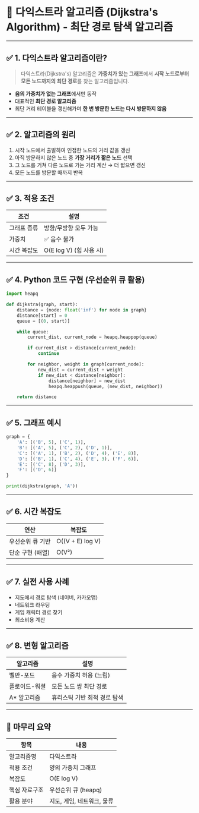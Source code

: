 
# 📘 다익스트라 알고리즘 (Dijkstra's Algorithm) - 최단 경로 탐색 알고리즘

---

## ✅ 1. 다익스트라 알고리즘이란?

> 다익스트라(Dijkstra's) 알고리즘은 **가중치가 있는 그래프**에서 **시작 노드로부터 모든 노드까지의 최단 경로**를 찾는 알고리즘입니다.

- **음의 가중치가 없는 그래프**에서만 동작
- 대표적인 **최단 경로 알고리즘**
- 최단 거리 테이블을 갱신해가며 **한 번 방문한 노드는 다시 방문하지 않음**

---

## ✅ 2. 알고리즘의 원리

1. 시작 노드에서 출발하여 인접한 노드의 거리 값을 갱신
2. 아직 방문하지 않은 노드 중 **가장 거리가 짧은 노드** 선택
3. 그 노드를 거쳐 다른 노드로 가는 거리 계산 → 더 짧으면 갱신
4. 모든 노드를 방문할 때까지 반복

---

## ✅ 3. 적용 조건

| 조건 | 설명 |
|------|------|
| 그래프 종류 | 방향/무방향 모두 가능 |
| 가중치 | ✅ 음수 불가 |
| 시간 복잡도 | O(E log V) (힙 사용 시) |

---

## ✅ 4. Python 코드 구현 (우선순위 큐 활용)

```python
import heapq

def dijkstra(graph, start):
    distance = {node: float('inf') for node in graph}
    distance[start] = 0
    queue = [(0, start)]

    while queue:
        current_dist, current_node = heapq.heappop(queue)

        if current_dist > distance[current_node]:
            continue

        for neighbor, weight in graph[current_node]:
            new_dist = current_dist + weight
            if new_dist < distance[neighbor]:
                distance[neighbor] = new_dist
                heapq.heappush(queue, (new_dist, neighbor))

    return distance
```

---

## ✅ 5. 그래프 예시

```python
graph = {
    'A': [('B', 5), ('C', 1)],
    'B': [('A', 5), ('C', 2), ('D', 1)],
    'C': [('A', 1), ('B', 2), ('D', 4), ('E', 8)],
    'D': [('B', 1), ('C', 4), ('E', 3), ('F', 6)],
    'E': [('C', 8), ('D', 3)],
    'F': [('D', 6)]
}

print(dijkstra(graph, 'A'))
```

---

## ✅ 6. 시간 복잡도

| 연산 | 복잡도 |
|------|--------|
| 우선순위 큐 기반 | O((V + E) log V) |
| 단순 구현 (배열) | O(V²) |

---

## ✅ 7. 실전 사용 사례

- 지도에서 경로 탐색 (네이버, 카카오맵)
- 네트워크 라우팅
- 게임 캐릭터 경로 찾기
- 최소비용 계산

---

## ✅ 8. 변형 알고리즘

| 알고리즘 | 설명 |
|----------|------|
| 벨만-포드 | 음수 가중치 허용 (느림) |
| 플로이드-워셜 | 모든 노드 쌍 최단 경로 |
| A* 알고리즘 | 휴리스틱 기반 최적 경로 탐색 |

---

## 🎯 마무리 요약

| 항목 | 내용 |
|------|------|
| 알고리즘명 | 다익스트라 |
| 적용 조건 | 양의 가중치 그래프 |
| 복잡도 | O(E log V) |
| 핵심 자료구조 | 우선순위 큐 (heapq) |
| 활용 분야 | 지도, 게임, 네트워크, 물류 |

